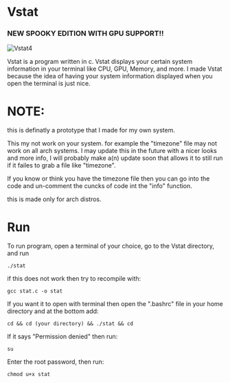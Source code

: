 # Vstat

### NEW SPOOKY EDITION WITH GPU SUPPORT!!

![Vstat4](https://user-images.githubusercontent.com/88514898/139603929-b5bf50ec-f106-4ce4-9473-6b9048fa6ec5.png)

Vstat is a program written in c. Vstat displays your certain system information in your terminal like CPU, GPU, Memory, and more. I made Vstat because the idea of having your system information displayed when you open the terminal is just nice.


# NOTE: 
this is definatly a prototype that I made for my own system.

This my not work on your system. for example the "timezone" file may not work on all arch systems. I may update this in the future with a nicer looks and more info, I will probably make a(n) update soon that allows it to still run if it failes to grab a file like "timezone".

If you know or think you have the timezone file then you can go into the code and un-comment the cuncks of code int the "info" function.

this is made only for arch distros.


# Run
To run program, open a terminal of your choice, go to the Vstat directory, and run

```./stat```

if this does not work then try to recompile with:

```gcc stat.c -o stat```

If you want it to open with terminal then open the ".bashrc" file in your home directory and at the bottom add:

```cd && cd (your directory) && ./stat && cd```

If it says "Permission denied" then run:

```su```

Enter the root password, then run:

```chmod u+x stat```

